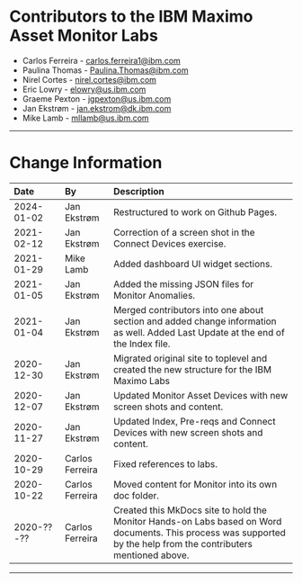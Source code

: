 # Contributors to the IBM Maximo Asset Monitor Labs

- Carlos Ferreira - <carlos.ferreira1@ibm.com>
- Paulina Thomas - <Paulina.Thomas@ibm.com>
- Nirel Cortes - <nirel.cortes@ibm.com>
- Eric Lowry - <elowry@us.ibm.com>
- Graeme Pexton - <jgpexton@us.ibm.com>
- Jan Ekstrøm - <jan.ekstrom@dk.ibm.com>
- Mike Lamb - <mllamb@us.ibm.com>

---


# Change Information

|Date     |By             | Description                                           |
|:--------|:--------------|:------------------------------------------------------|
|2024-01-02|Jan Ekstrøm|Restructured to work on Github Pages.|
|2021-02-12|Jan Ekstrøm|Correction of a screen shot in the Connect Devices exercise. |
|2021-01-29|Mike Lamb|Added dashboard UI widget sections. |
|2021-01-05|Jan Ekstrøm|Added the missing JSON files for Monitor Anomalies. |
|2021-01-04|Jan Ekstrøm|Merged contributors into one about section and added change information as well. Added Last Update at the end of the Index file. |
|2020-12-30|Jan Ekstrøm| Migrated original site to toplevel and created the new structure for the IBM Maximo Labs |
|2020-12-07|Jan Ekstrøm|Updated Monitor Asset Devices with new screen shots and content.|
|2020-11-27|Jan Ekstrøm|Updated Index, Pre-reqs and Connect Devices with new screen shots and content.|
|2020-10-29|Carlos Ferreira|Fixed references to labs.|
|2020-10-22|Carlos Ferreira|Moved content for Monitor into its own doc folder.|
|2020-??-??|Carlos Ferreira|Created this MkDocs site to hold the Monitor Hands-on Labs based on Word documents. This process was supported by the help from the contributers mentioned above.|

---
